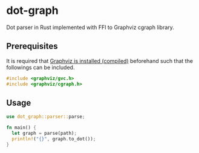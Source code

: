 # dot-graph
Dot parser in Rust implemented with FFI to Graphviz cgraph library.

## Prerequisites

It is required that [Graphviz is installed (compiled)](https://graphviz.org/download/source/) beforehand such that the followings can be included.
```C
#include <graphviz/gvc.h>
#include <graphviz/cgraph.h>
```

## Usage

```rust
use dot_graph::parser::parse;

fn main() {
  let graph = parse(path);
  println!("{}", graph.to_dot());
}
```
